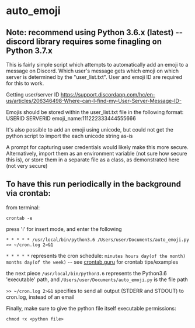 # auto_emoji

## Note: recommend using Python 3.6.x (latest) -- discord library requires some finagling on Python 3.7.x

This is fairly simple script which attempts to automatically add an emoji to a message on Discord. Which user's message gets which emoji on which server is determined by the "user_list.txt". User and emoji ID are required for this to work.

Getting user/server ID
https://support.discordapp.com/hc/en-us/articles/206346498-Where-can-I-find-my-User-Server-Message-ID-

Emojis should be stored within the user_list.txt file in the following format:
USERID SERVERID emoji_name:111222333444555666

It's also possible to add an emoji using unicode, but could not get the python script to import the each unicode string as-is

A prompt for capturing user credentials would likely make this more secure. Alternatively, import them as an environment variable (not sure how secure this is), or store them in a separate file as a class, as demonstrated here (not very secure) 

## To have this run periodically in the background via crontab:

from terminal:
    
    crontab -e
    
press 'i' for insert mode, and enter the following

    * * * * * /usr/local/bin/python3.6 /Users/user/Documents/auto_emoji.py >> ~/cron.log 2>&1
    
`* * * * *` represents the cron schedule: `minutes hours day(of the month) months day(of the week)` -- see [crontab.guru](https://crontab.guru/) for crontab tips/examples 

the next piece `/usr/local/bin/python3.6` represents the Python3.6 'executable' path, and `/Users/user/Documents/auto_emoji.py` is the file path

`>> ~/cron.log 2>&1` specifies to send all output (STDERR and STDOUT) to cron.log, instead of an email

Finally, make sure to give the python file itself executable permissions:

`chmod +x <python file>`

